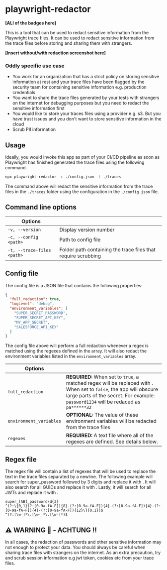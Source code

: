# playwright-redactor

**[ALl of the badges here]**

This is a tool that can be used to redact sensitive information from the Playwright trace files. It can be used to redact sensitive information from the trace files before storing and sharing them with strangers.

**[Insert without/with redaction screenshot here]**

### Oddly specific use case

* You work for an organization that has a strict policy on storing sensitive information at rest and your trace files have been flagged by the security team for containing sensitive information e.g. production credentials
* You want to share the trace files generated by your tests with strangers on the internet for debugging purposes but you need to redact the sensitive information first
* You would like to store your traces files using a provider e.g. s3. But you have trust issues and you don't want to store sensitive information in the cloud
* Scrub PII information

## Usage

Ideally, you would invoke this app as part of your CI/CD pipeline as soon as Playwright has finished generated the trace files using the following command.

```bash
npx playwright-redactor -c ./config.json -t ./traces
```

The command above will redact the sensitive information from the trace files in the `./traces` folder using the configuration in the `./config.json` file.

## Command line options

| Options  |          |
| -------- | -------- |
| `-v, --version`   | Display version number   |
|`-c, --config <path>`   | Path to config file  |
|`-t, --trace-files <path>`   | Folder path containing the trace files that require scrubbing  |


## Config file

The config file is a JSON file that contains the following properties:

```json
{
  "full_redaction": true,
  "logLevel": "debug",
  "environment_variables": [
    "SUPER_SECRET_PASSWORD",
    "SUPER_SECRET_API_KEY",
    "MY_APP_SECRET",
    "SALESFORCE_API_KEY"
  ]
}
```

The config file above will perform a full redaction whenever a regex is matched using the regexes defined in the array. It will also redact the environment variables listed in the `environment_variables` array.

| Options  |          |
| -------- | -------- |
| `full_redaction`   | **REQUIRED:** When set to `true`, a matched regex will be replaced with <REDACTED>. When set to `false`, the app will obscure large parts of the secret. For example: `password1234` will be redaced as `pa******32`   |
|`environment_variables`   | **OPTIONAL:** The value of these environment variables will be redacted from the trace files  |
|`regexes`   | **REQUIRED:** A text file where all of the regexes are defined. See details below.  |

## Regex file

The regex file will contain a list of regexes that will be used to replace the text in the trace files separated by a newline. The following example will search for super_password followed by 3 digits and replace it with <REDACTED>. It will also search for all GUIDs and replace it with <REDACTED>.  Lastly, it will search for all JWTs and replace it with <REDACTED>.

```text
super_[AB]_password\d{3}
^(?:\{0,1}(?:[0-9a-fA-F]){8}-(?:[0-9a-fA-F]){4}-(?:[0-9a-fA-F]){4}-(?:[0-9a-fA-F]){4}-(?:[0-9a-fA-F]){12}\}{0,1})$
^(?:[\w-]*\.[\w-]*\.[\w-]*)$
```

## ⚠️ WARNING 🐊 - ACHTUNG !!

In all cases, the redaction of passwords and other sensitive information may not enough to protect your data. You should always be careful when sharing trace files with strangers on the internet. As an extra precaution, try and scrub session information e.g jwt token, cookies etc from your trace files.
